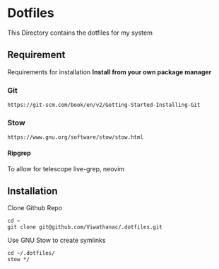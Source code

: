 # Dotfiles

This Directory contains the dotfiles for my system

## Requirement 
Requirements for installation
**Install from your own package manager**

### Git
```
https://git-scm.com/book/en/v2/Getting-Started-Installing-Git
```

### Stow
```
https://www.gnu.org/software/stow/stow.html
```

#### Ripgrep
To allow for telescope live-grep, neovim

## Installation

Clone Github Repo 
```
cd ~
git clone git@github.com/Viwathanac/.dotfiles.git
```

Use GNU Stow to create symlinks
```
cd ~/.dotfiles/
stow */
```

